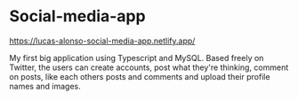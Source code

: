# Social-media-app
https://lucas-alonso-social-media-app.netlify.app/

My first big application using Typescript and MySQL. Based freely on Twitter, the users can create accounts, post what they're thinking, comment on posts, like each others posts and comments and upload their profile names and images.
